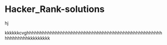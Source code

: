  # Hacker_Rank-solutions
hj


kkkkkkcvghhhhhhhhhhhhhhhhhhhhhhhhhhhhhhhhhhhhhhhhhhhhhhhhhhhhhhhhhhhhhkkkkkkkkk
